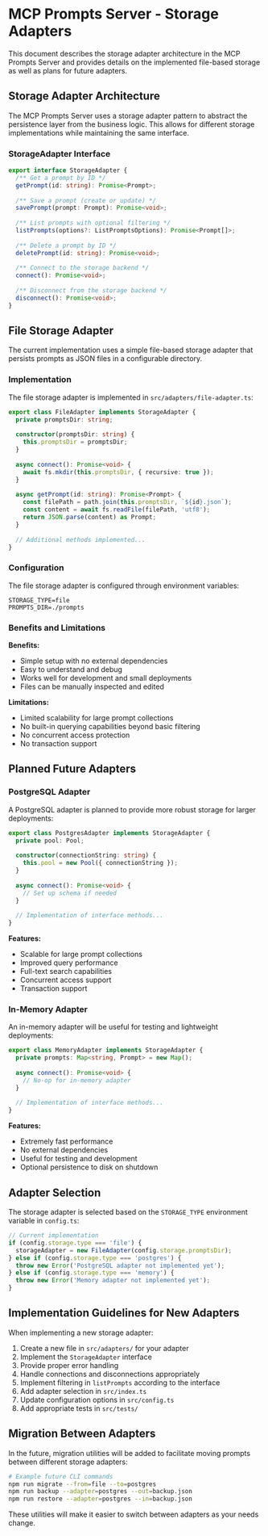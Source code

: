 # MCP Prompts Server - Storage Adapters

This document describes the storage adapter architecture in the MCP Prompts Server and provides details on the implemented file-based storage as well as plans for future adapters.

## Storage Adapter Architecture

The MCP Prompts Server uses a storage adapter pattern to abstract the persistence layer from the business logic. This allows for different storage implementations while maintaining the same interface.

### StorageAdapter Interface

```typescript
export interface StorageAdapter {
  /** Get a prompt by ID */
  getPrompt(id: string): Promise<Prompt>;
  
  /** Save a prompt (create or update) */
  savePrompt(prompt: Prompt): Promise<void>;
  
  /** List prompts with optional filtering */
  listPrompts(options?: ListPromptsOptions): Promise<Prompt[]>;
  
  /** Delete a prompt by ID */
  deletePrompt(id: string): Promise<void>;
  
  /** Connect to the storage backend */
  connect(): Promise<void>;
  
  /** Disconnect from the storage backend */
  disconnect(): Promise<void>;
}
```

## File Storage Adapter

The current implementation uses a simple file-based storage adapter that persists prompts as JSON files in a configurable directory.

### Implementation

The file storage adapter is implemented in `src/adapters/file-adapter.ts`:

```typescript
export class FileAdapter implements StorageAdapter {
  private promptsDir: string;
  
  constructor(promptsDir: string) {
    this.promptsDir = promptsDir;
  }
  
  async connect(): Promise<void> {
    await fs.mkdir(this.promptsDir, { recursive: true });
  }
  
  async getPrompt(id: string): Promise<Prompt> {
    const filePath = path.join(this.promptsDir, `${id}.json`);
    const content = await fs.readFile(filePath, 'utf8');
    return JSON.parse(content) as Prompt;
  }
  
  // Additional methods implemented...
}
```

### Configuration

The file storage adapter is configured through environment variables:

```
STORAGE_TYPE=file
PROMPTS_DIR=./prompts
```

### Benefits and Limitations

**Benefits:**
- Simple setup with no external dependencies
- Easy to understand and debug
- Works well for development and small deployments
- Files can be manually inspected and edited

**Limitations:**
- Limited scalability for large prompt collections
- No built-in querying capabilities beyond basic filtering
- No concurrent access protection
- No transaction support

## Planned Future Adapters

### PostgreSQL Adapter

A PostgreSQL adapter is planned to provide more robust storage for larger deployments:

```typescript
export class PostgresAdapter implements StorageAdapter {
  private pool: Pool;
  
  constructor(connectionString: string) {
    this.pool = new Pool({ connectionString });
  }
  
  async connect(): Promise<void> {
    // Set up schema if needed
  }
  
  // Implementation of interface methods...
}
```

**Features:**
- Scalable for large prompt collections
- Improved query performance
- Full-text search capabilities
- Concurrent access support
- Transaction support

### In-Memory Adapter

An in-memory adapter will be useful for testing and lightweight deployments:

```typescript
export class MemoryAdapter implements StorageAdapter {
  private prompts: Map<string, Prompt> = new Map();
  
  async connect(): Promise<void> {
    // No-op for in-memory adapter
  }
  
  // Implementation of interface methods...
}
```

**Features:**
- Extremely fast performance
- No external dependencies
- Useful for testing and development
- Optional persistence to disk on shutdown

## Adapter Selection

The storage adapter is selected based on the `STORAGE_TYPE` environment variable in `config.ts`:

```typescript
// Current implementation
if (config.storage.type === 'file') {
  storageAdapter = new FileAdapter(config.storage.promptsDir);
} else if (config.storage.type === 'postgres') {
  throw new Error('PostgreSQL adapter not implemented yet');
} else if (config.storage.type === 'memory') {
  throw new Error('Memory adapter not implemented yet');
}
```

## Implementation Guidelines for New Adapters

When implementing a new storage adapter:

1. Create a new file in `src/adapters/` for your adapter
2. Implement the `StorageAdapter` interface
3. Provide proper error handling
4. Handle connections and disconnections appropriately
5. Implement filtering in `listPrompts` according to the interface
6. Add adapter selection in `src/index.ts`
7. Update configuration options in `src/config.ts`
8. Add appropriate tests in `src/tests/`

## Migration Between Adapters

In the future, migration utilities will be added to facilitate moving prompts between different storage adapters:

```bash
# Example future CLI commands
npm run migrate --from=file --to=postgres
npm run backup --adapter=postgres --out=backup.json
npm run restore --adapter=postgres --in=backup.json
```

These utilities will make it easier to switch between adapters as your needs change. 